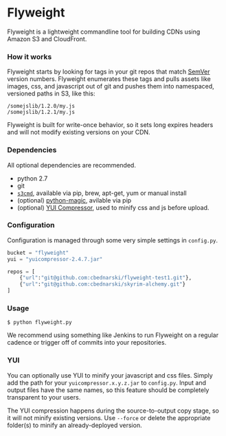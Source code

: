 # Flyweight

Flyweight is a lightweight commandline tool for building CDNs using Amazon S3 and CloudFront.

### How it works

Flyweight starts by looking for tags in your git repos that match [SemVer](http://semver.org/) version numbers. Flyweight enumerates these tags and pulls assets like images, css, and javascript out of git and pushes them into namespaced, versioned paths in S3, like this:

	/somejslib/1.2.0/my.js
	/somejslib/1.2.1/my.js

Flyweight is built for write-once behavior, so it sets long expires headers and will not modify existing versions on your CDN.

### Dependencies

All optional dependencies are recommended.

- python 2.7
- git
- [`s3cmd`](http://s3tools.org/s3cmd), available via pip, brew, apt-get, yum or manual install
- (optional) [python-magic](http://pypi.python.org/pypi/python-magic/), avilable via pip
- (optional) [YUI Compressor](https://github.com/yui/yuicompressor/downloads), used to minify css and js before upload.

### Configuration

Configuration is managed through some very simple settings in `config.py`.

```python
bucket = "flyweight"
yui = "yuicompressor-2.4.7.jar"

repos = [
    {"url":"git@github.com:cbednarski/flyweight-test1.git"},
    {"url":"git@github.com:cbednarski/skyrim-alchemy.git"}
]
```

### Usage

	$ python flyweight.py

We recommend using something like Jenkins to run Flyweight on a regular cadence or trigger off of commits into your repositories.

### YUI

You can optionally use YUI to minify your javascript and css files. Simply add the path for your `yuicompressor.x.y.z.jar` to `config.py`. Input and output files have the same names, so this feature should be completely transparent to your users.

The YUI compression happens during the source-to-output copy stage, so it will not minify existing versions. Use `--force` or delete the appropriate folder(s) to minify an already-deployed version.